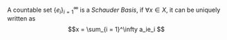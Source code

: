 A countable set $\{e_i\}_{i = 1}^\infty$ is a *Schauder Basis*, if $\forall x \in X$, it can be uniquely written as
$$x = \sum_{i = 1}^\infty a_ie_i $$
